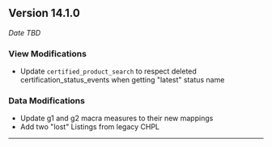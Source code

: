 
## Version 14.1.0
_Date TBD_

### View Modifications
* Update `certified_product_search` to respect deleted certification_status_events when getting "latest" status name

### Data Modifications
* Update g1 and g2 macra measures to their new mappings
* Add two "lost" Listings from legacy CHPL

---
